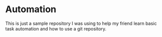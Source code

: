 # Automation

This is just a sample repository I was using to help my friend learn basic task automation and how to use a git repository.

